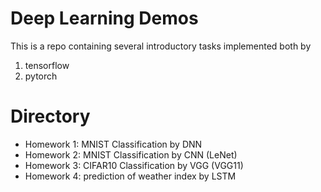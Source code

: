 # Deep Learning Demos

This is a repo containing several introductory tasks implemented both by
1. tensorflow
2. pytorch

# Directory
+ Homework 1: MNIST Classification by DNN
+ Homework 2: MNIST Classification by CNN (LeNet)
+ Homework 3: CIFAR10 Classification by VGG (VGG11)
+ Homework 4: prediction of weather index by LSTM